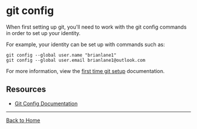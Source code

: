 # git config 

When first setting up git, you'll need to work with the git config commands in order to set up your identity.

For example, your identity can be set up with commands such as:

```
git config --global user.name "brianlane1"
git config --global user.email brianlane1@outlook.com
```

For more information, view the [first time git setup](https://git-scm.com/book/en/v2/Getting-Started-First-Time-Git-Setup) documentation. 

## Resources 

- [Git Config Documentation](https://git-scm.com/docs/git-config)

---

[Back to Home](../README.md)
